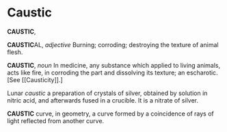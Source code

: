 # Caustic

**CAUSTIC**,

**CAUSTIC**AL, _adjective_ Burning; corroding; destroying the texture of animal flesh.

**CAUSTIC**, _noun_ In medicine, any substance which applied to living animals, acts like fire, in corroding the part and dissolving its texture; an escharotic. \[See [[Causticity]].\]

Lunar _caustic_ a preparation of crystals of silver, obtained by solution in nitric acid, and afterwards fused in a crucible. It is a nitrate of silver.

**CAUSTIC** curve, in geometry, a curve formed by a coincidence of rays of light reflected from another curve.